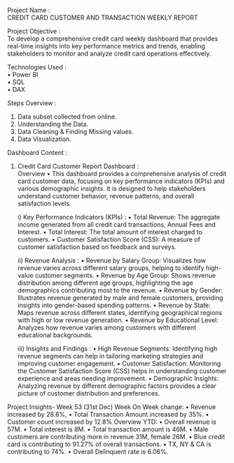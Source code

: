 Project Name :                                                                                                                                                                                          
     CREDIT CARD CUSTOMER AND TRANSACTION WEEKLY REPORT

Project Objective :                                                                                                                                                                                           
   To develop a comprehensive credit card weekly dashboard that provides real-time insights into key performance metrics and trends, enabling stakeholders to monitor and analyze credit card operations 
   effectively.

Technologies Used :                                                                                                                                                                                           
  • Power BI                                                                                                                                                                                                
  • SQL                                                                                                                                                                                                       
  • DAX

Steps Overview :                                                                                                                                                                                              
  1) Data subset collected from online.                                                                                                                                                                       
  2) Understanding the Data.                                                                                                                                                                                  
  3) Data Cleaning & Finding Missing values.                                                                                                                                                                  
  4) Data Visualization.                                                                                                                                                                                      
   
Dashboard Content :
1) Credit Card Customer Report Dashboard :                                                                                                                                                                    
   Overview
    • This dashboard provides a comprehensive analysis of credit card customer data, focusing on key performance indicators (KPIs) and various demographic insights. It is designed to help stakeholders
      understand customer behavior, revenue patterns, and overall satisfaction levels.
   
   i) Key Performance Indicators (KPIs) :
    • Total Revenue: The aggregate income generated from all credit card transactions, Annual Fees and Interest.
    • Total Interest: The total amount of interest charged to customers.
    • Customer Satisfaction Score (CSS): A measure of customer satisfaction based on feedback and surveys.
   
   ii) Revenue Analysis :
    • Revenue by Salary Group: Visualizes how revenue varies across different salary groups, helping to identify high-value customer segments.
    • Revenue by Age Group: Shows revenue distribution among different age groups, highlighting the age demographics contributing most to the revenue.
    • Revenue by Gender: Illustrates revenue generated by male and female customers, providing insights into gender-based spending patterns.
    • Revenue by State: Maps revenue across different states, identifying geographical regions with high or low revenue generation.
    • Revenue by Educational Level: Analyzes how revenue varies among customers with different educational backgrounds.

   iii) Insights and Findings :
    • High Revenue Segments: Identifying high revenue segments can help in tailoring marketing strategies and improving customer engagement.
    • Customer Satisfaction: Monitoring the Customer Satisfaction Score (CSS) helps in understanding customer experience and areas needing improvement.
    • Demographic Insights: Analyzing revenue by different demographic factors provides a clear picture of customer distribution and preferences.




Project Insights- Week 53 (31st Dec)
  Week On Week change: 
   • Revenue increased by 28.8%, 
   • Total Transaction Amount increased by 35%.
   • Customer count increased by 12.8%
  Overview YTD:
   • Overall revenue is 57M.
   • Total interest is 8M.
   • Total transaction amount is 46M.
   • Male customers are contributing more in revenue 31M, female 26M.
   • Blue credit card is contributing to 91.27% of overall transactions.
   • TX, NY & CA is contributing to 74%.
   • Overall Delinquent rate is 6.06%.
